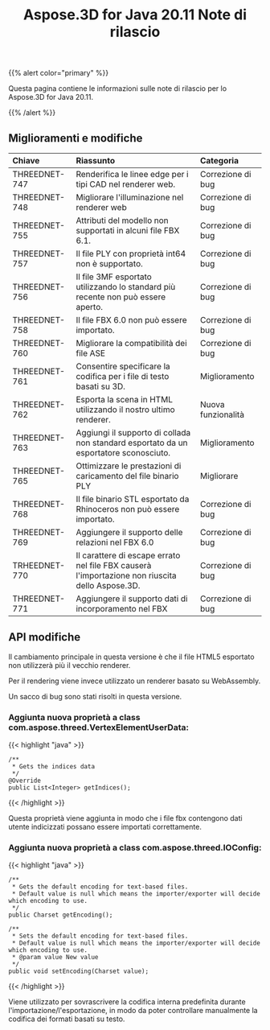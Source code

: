 ﻿---
title: Aspose.3D for Java 20.11 Note di rilascio
type: docs
weight: 6
url: /it/java/aspose-3d-for-java-20-11-release-notes/
---
{{% alert color="primary" %}}

Questa pagina contiene le informazioni sulle note di rilascio per lo Aspose.3D for Java 20.11.

{{% /alert %}}
## **Miglioramenti e modifiche**

|**Chiave**|**Riassunto**|**Categoria**|
|:- |:- |:- |
|THREEDNET-747 |Renderifica le linee edge per i tipi CAD nel renderer web.|Correzione di bug|
|THREEDNET-748 |Migliorare l'illuminazione nel renderer web|Correzione di bug|
|THREEDNET-755 |Attributi del modello non supportati in alcuni file FBX 6.1.|Correzione di bug|
|THREEDNET-757 |Il file PLY con proprietà int64 non è supportato.|Correzione di bug|
|THREEDNET-756 |Il file 3MF esportato utilizzando lo standard più recente non può essere aperto.|Correzione di bug|
|THREEDNET-758 |Il file FBX 6.0 non può essere importato.|Correzione di bug|
|THREEDNET-760 |Migliorare la compatibilità dei file ASE|Correzione di bug|
|THREEDNET-761 |Consentire specificare la codifica per i file di testo basati su 3D.|Miglioramento|
|THREEDNET-762 |Esporta la scena in HTML utilizzando il nostro ultimo renderer.|Nuova funzionalità|
|THREEDNET-763 |Aggiungi il supporto di collada non standard esportato da un esportatore sconosciuto.|Miglioramento|
|THREEDNET-765 |Ottimizzare le prestazioni di caricamento del file binario PLY|Migliorare|
|THREEDNET-768 |Il file binario STL esportato da Rhinoceros non può essere importato.|Correzione di bug|
|THREEDNET-769 |Aggiungere il supporto delle relazioni nel FBX 6.0|Correzione di bug|
|TRHEEDNET-770 |Il carattere di escape errato nel file FBX causerà l'importazione non riuscita dello Aspose.3D.|Correzione di bug|
|THREEDNET-771 |Aggiungere il supporto dati di incorporamento nel FBX|Correzione di bug|


## API modifiche ##


Il cambiamento principale in questa versione è che il file HTML5 esportato non utilizzerà più il vecchio renderer.

Per il rendering viene invece utilizzato un renderer basato su WebAssembly.

Un sacco di bug sono stati risolti in questa versione.

### Aggiunta nuova proprietà a class com.aspose.threed.VertexElementUserData:

{{< highlight "java" >}}

    /**
     * Gets the indices data
     */
    @Override
    public List<Integer> getIndices();

{{< /highlight >}}

Questa proprietà viene aggiunta in modo che i file fbx contengono dati utente indicizzati possano essere importati correttamente.


### Aggiunta nuova proprietà a class com.aspose.threed.IOConfig:

{{< highlight "java" >}}

    /**
     * Gets the default encoding for text-based files.
     * Default value is null which means the importer/exporter will decide which encoding to use.
     */
    public Charset getEncoding();
    
    /**
     * Sets the default encoding for text-based files.
     * Default value is null which means the importer/exporter will decide which encoding to use.
     * @param value New value
     */
    public void setEncoding(Charset value);

{{< /highlight >}}

Viene utilizzato per sovrascrivere la codifica interna predefinita durante l'importazione/l'esportazione, in modo da poter controllare manualmente la codifica dei formati basati su testo.